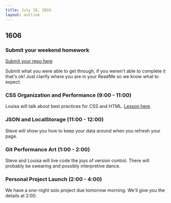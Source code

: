```yaml
---
title: July 18, 2016
layout: outline
---
```


## 1606

### Submit your weekend homework

[Submit your repo here](https://public.etherpad-mozilla.org/p/eloquent-ch6-and-ch7)

Submit what you were able to get through, if you weren't able to complete it that's ok! Just clarify where you are in your ReadMe so we know what to expect.

### CSS Organization and Performance (9:00 - 11:00)

Louisa will talk about best practices for CSS and HTML. [Lesson here][lesson].

[lesson]: http://frontend.turing.io/lessons/css-performance-and-organization.html

### JSON and LocalStorage (11:00 - 12:00)

Steve will show you how to keep your data around when you refresh your page.

### Git Performance Art (1:00 - 2:00)

Steve and Louisa will live code the joys of version control. There will probably be swearing and possibly interpretive dance.

### Personal Project Launch (2:00 - 4:00)

We have a one-night solo project due tomorrow morning. We'll give you the details at 2:00.
